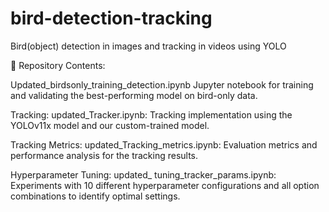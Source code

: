 # bird-detection-tracking
Bird(object) detection in images and tracking in videos using YOLO


📁 Repository Contents:

Updated_birdsonly_training_detection.ipynb
Jupyter notebook for training and validating the best-performing model on bird-only data.

Tracking:
updated_Tracker.ipynb: Tracking implementation using the YOLOv11x model and our custom-trained model.

Tracking Metrics:
updated_Tracking_metrics.ipynb: Evaluation metrics and performance analysis for the tracking results.

Hyperparameter Tuning:
updated_ tuning_tracker_params.ipynb: Experiments with 10 different hyperparameter configurations and all option combinations to identify optimal settings.

